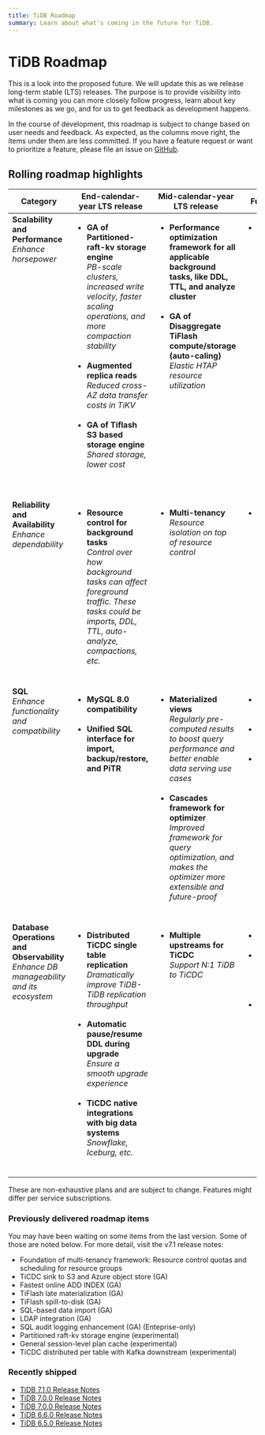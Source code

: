 ```yaml
---
title: TiDB Roadmap
summary: Learn about what's coming in the future for TiDB.
---
```


# TiDB Roadmap

This is a look into the proposed future. We will update this as we release long-term stable (LTS) releases. The purpose is to provide visibility into what is coming you can more closely follow progress, learn about key milestones as we go, and for us to get feedback as development happens. 

In the course of development, this roadmap is subject to change based on user needs and feedback. As expected, as the columns move right, the items under them are less committed. If you have a feature request or want to prioritize a feature, please file an issue on [GitHub](https://github.com/pingcap/tidb/issues).

## Rolling roadmap highlights

<table>
  <thead>
    <tr>
      <th>Category</th>
      <th>End-calendar-year LTS release</th>
      <th>Mid-calendar-year LTS release</th>
      <th>Future releases</th>
    </tr>
  </thead>
  <tbody valign="top">
    <tr>
      <td>
        <b>Scalability and Performance</b><br /><i>Enhance horsepower</i>
      </td>
      <td>
        <ul>
          <li>
            <b>GA of Partitioned-raft-kv storage engine</b><br /><i
              >PB-scale clusters, increased write velocity, faster scaling operations, and more compaction stability</i
            >
          </li>
          <br />
          <li>
            <b>Augmented replica reads</b><br /><i>
              Reduced cross-AZ data transfer costs in TiKV
            </i>
          </li>
          <br />
          <li>
            <b>GA of Tiflash S3 based storage engine</b><br /><i>
              Shared storage, lower cost
            </i>
          </li>
          <br />
          </li>
          <br />
        </ul>
      </td>
      <td>
        <ul>
          <li>
            <b>Performance optimization framework for all applicable background tasks, like DDL, TTL, and analyze cluster</b><br />
          </li>
          <br />
          <li>
            <b>GA of Disaggregate TiFlash compute/storage (auto-caling) </b><br />
            <i>Elastic HTAP resource utilization</i>
          </li>
          <br />
          <br />
        </ul>
      </td>
      <td>
        <ul>
          <li>
            <b>Unlimited transaction size</b>
          </li>
          <br />
          <br />
        </ul>
      </td>
    </tr>
    <tr>
      <td>
        <b>Reliability and Availability</b>
        <br /><i>Enhance dependability</i>
      </td>
      <td>
        <ul>
          <li>
            <b>Resource control for background tasks</b><br />
            <i>
              Control over how background tasks can affect foreground traffic. These tasks could be imports, DDL, TTL, auto-analyze, compactions, etc.
            </i>
          </li>
          <br />
        </ul>
      </td>
      <td>
        <ul>
          <li>
            <b>Multi-tenancy</b>
            <br /><i
              >Resource isolation on top of resource control</i
            >
          </li>
          <br />
        </ul>
      </td>
      <td>
        <ul>
          <li>
            <b>Enhanced TiDB memory management</b>
          </li>
        </ul>
      </td>
    </tr>
    <tr>
      <td>
        <b>SQL</b>
        <br /><i>Enhance functionality and compatibility</i>
      </td>
      <td>
        <ul>
          <li>
            <b>MySQL 8.0 compatibility</b>
          </li>
          <br />
                    <li>
            <b>Unified SQL interface for import, backup/restore, and PiTR</b>
          </li>
        </ul>
      </td>
      <td>
        <ul>
          <li>
            <b>Materialized views</b>
            <br /><i>Regularly pre-computed results to boost query performance and better enable data serving use cases</i>
          </li>
          <br />
          <li>
            <b>Cascades framework for optimizer</b>
            <br /><i>Improved framework for query optimization, and makes the optimizer more extensible and future-proof</i>
          </li>
          <br />
        </ul>
      </td>
      <td>
        <ul>
          <li>
            <b>Federated query</b>
          </li>
          <br />
          <li>
            <b>Full text search & GIS support</b>
          </li>
          <br />
          <li>
            <b>User-defined functions</b>
          </li>
          <br />
        </ul>
      </td>
    </tr>
    <tr>
      <td>
        <b>Database Operations and Observability</b>
        <br /><i>Enhance DB manageability and its ecosystem</i>
      </td>
      <td>
        <ul>
          <li>
            <b>Distributed TiCDC single table replication</b>
            <br /><i>
              Dramatically improve TiDB-TiDB replication throughput
            </i>
          </li>
          <br />
          <li>
            <b
              >Automatic pause/resume DDL during upgrade</b
            >
            <br /><i>Ensure a smooth upgrade experience</i>
          </li>
          <br />
          <li>
            <b>TiCDC native integrations with big data systems</b>
            <br /><i
              >Snowflake, Iceburg, etc.</i
            >
          </li>
          <br />
        </ul>
      </td>
      <td>
        <ul>
          <li>
            <b>Multiple upstreams for TiCDC</b>
            <br /><i>Support N:1 TiDB to TiCDC</i>
          </li>
          <br />
        </ul>
      </td>
      <td>
        <ul>
          <li>
            <b>AI-indexing</b>
          </li>
          <br />
          <li>
            <b>Heterogeneous database migration support</b>
          </li>
          <br />
          <li>
            <b>Re-invented AI-SQL performance advisor</b>
          </li>
        </ul>
      </td>
    </tr>
  </tbody>
</table>

These are non-exhaustive plans and are subject to change. Features might differ per service subscriptions.

### Previously delivered roadmap items
You may have been waiting on some items from the last version. Some of those are noted below. For more detail, visit the v7.1 release notes:
- Foundation of multi-tenancy framework: Resource control quotas and scheduling for resource groups
- TiCDC sink to S3 and Azure object store (GA)
- Fastest online ADD INDEX (GA)
- TiFlash late materialization (GA)
- TiFlash spill-to-disk (GA)
- SQL-based data import (GA)
- LDAP integration (GA)
- SQL audit logging enhancement (GA) (Enteprise-only)
- Partitioned raft-kv storage engine (experimental)
- General session-level plan cache (experimental)
- TiCDC distributed per table with Kafka downstream (experimental)

### Recently shipped

- [TiDB 7.1.0 Release Notes](https://docs.pingcap.com/tidb/dev/release-7.1.0)
- [TiDB 7.0.0 Release Notes](https://docs.pingcap.com/tidb/v7.0/release-7.0.0)
- [TiDB 7.0.0 Release Notes](https://docs.pingcap.com/tidb/v7.0/release-7.0.0)
- [TiDB 6.6.0 Release Notes](https://docs.pingcap.com/tidb/v6.6/release-6.6.0)
- [TiDB 6.5.0 Release Notes](https://docs.pingcap.com/tidb/v6.5/release-6.5.0)
